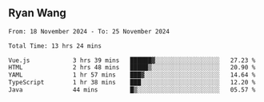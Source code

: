 ## Ryan Wang

<!--START_SECTION:waka-->

```txt
From: 18 November 2024 - To: 25 November 2024

Total Time: 13 hrs 24 mins

Vue.js            3 hrs 39 mins   ██████▓░░░░░░░░░░░░░░░░░░   27.23 %
HTML              2 hrs 48 mins   █████▒░░░░░░░░░░░░░░░░░░░   20.90 %
YAML              1 hr 57 mins    ███▓░░░░░░░░░░░░░░░░░░░░░   14.64 %
TypeScript        1 hr 38 mins    ███░░░░░░░░░░░░░░░░░░░░░░   12.20 %
Java              44 mins         █▒░░░░░░░░░░░░░░░░░░░░░░░   05.57 %
```

<!--END_SECTION:waka-->
